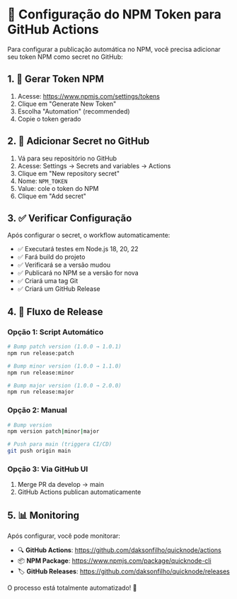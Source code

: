 # 🔐 Configuração do NPM Token para GitHub Actions

Para configurar a publicação automática no NPM, você precisa adicionar seu token NPM como secret no GitHub:

## 1. 🔑 Gerar Token NPM

1. Acesse: https://www.npmjs.com/settings/tokens
2. Clique em "Generate New Token"
3. Escolha "Automation" (recommended)
4. Copie o token gerado

## 2. 📝 Adicionar Secret no GitHub

1. Vá para seu repositório no GitHub
2. Acesse: Settings → Secrets and variables → Actions
3. Clique em "New repository secret"
4. Nome: `NPM_TOKEN`
5. Value: cole o token do NPM
6. Clique em "Add secret"

## 3. ✅ Verificar Configuração

Após configurar o secret, o workflow automaticamente:
- ✅ Executará testes em Node.js 18, 20, 22
- ✅ Fará build do projeto
- ✅ Verificará se a versão mudou
- ✅ Publicará no NPM se a versão for nova
- ✅ Criará uma tag Git
- ✅ Criará um GitHub Release

## 4. 🚀 Fluxo de Release

### Opção 1: Script Automático
```bash
# Bump patch version (1.0.0 → 1.0.1)
npm run release:patch

# Bump minor version (1.0.0 → 1.1.0)
npm run release:minor

# Bump major version (1.0.0 → 2.0.0)
npm run release:major
```

### Opção 2: Manual
```bash
# Bump version
npm version patch|minor|major

# Push para main (triggera CI/CD)
git push origin main
```

### Opção 3: Via GitHub UI
1. Merge PR da develop → main
2. GitHub Actions publican automaticamente

## 5. 📊 Monitoring

Após configurar, você pode monitorar:
- 🔍 **GitHub Actions**: https://github.com/daksonfilho/quicknode/actions
- 📦 **NPM Package**: https://www.npmjs.com/package/quicknode-cli
- 🏷️ **GitHub Releases**: https://github.com/daksonfilho/quicknode/releases

O processo está totalmente automatizado! 🎉
